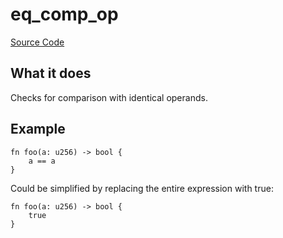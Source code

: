 # eq_comp_op

[Source Code](https://github.com/software-mansion/cairo-lint/tree/main/crates/cairo-lint-core/src/lints/eq_op.rs#L72)

## What it does

Checks for comparison with identical operands.

## Example

```cairo
fn foo(a: u256) -> bool {
    a == a
}
```

Could be simplified by replacing the entire expression with true:

```cairo
fn foo(a: u256) -> bool {
    true
}
```